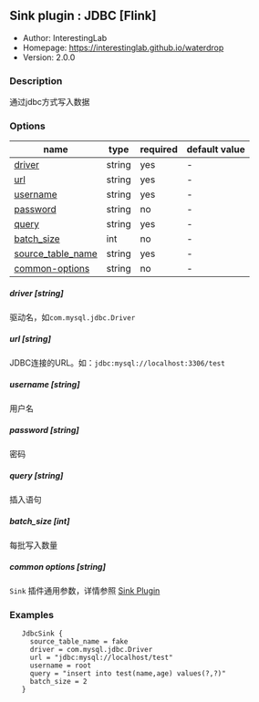 ## Sink plugin : JDBC [Flink]

* Author: InterestingLab
* Homepage: https://interestinglab.github.io/waterdrop
* Version: 2.0.0

### Description
通过jdbc方式写入数据

### Options
| name | type | required | default value |
| --- | --- | --- | --- |
| [driver](#driver-string) | string | yes | - |
| [url](#url-string) | string | yes | - |
| [username](#username-string) | string | yes | - |
| [password](#password-string) | string | no | - |
| [query](#query-string) | string | yes | - |
| [batch_size](#batch_size-int) | int | no | - |
| [source_table_name](#source_table_name-string) | string | yes | - |
| [common-options](#common-options-string)| string | no | - |

##### driver [string]

驱动名，如`com.mysql.jdbc.Driver`

##### url [string]

JDBC连接的URL。如：`jdbc:mysql://localhost:3306/test`

##### username [string]

用户名

##### password [string]

密码

##### query [string]
插入语句

##### batch_size [int]
每批写入数量

##### common options [string]

`Sink` 插件通用参数，详情参照 [Sink Plugin](README.md)

### Examples
```
   JdbcSink {
     source_table_name = fake
     driver = com.mysql.jdbc.Driver
     url = "jdbc:mysql://localhost/test"
     username = root
     query = "insert into test(name,age) values(?,?)"
     batch_size = 2
   }
```
